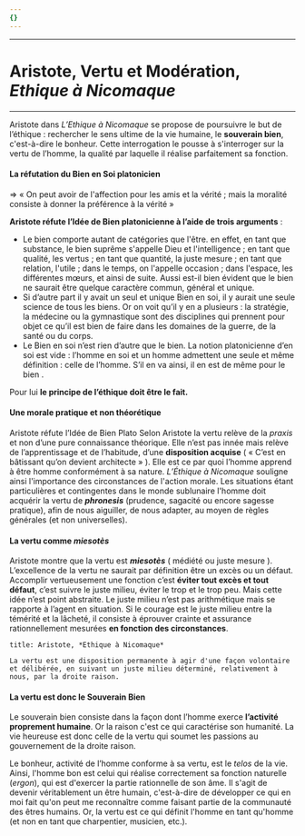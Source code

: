 ```yaml
---
{}
---
```

***
# Aristote, Vertu et Modération, *Ethique à Nicomaque*
***

Aristote dans *L’Ethique à Nicomaque* se propose de poursuivre le but de l’éthique : rechercher le sens ultime de la vie humaine, le **souverain bien**, c'est-à-dire le bonheur. Cette interrogation le pousse à s'interroger sur la vertu de l’homme, la qualité par laquelle il réalise parfaitement sa fonction.

#### La réfutation du Bien en Soi platonicien 

⇒ « On peut avoir de l'affection pour les amis et la vérité ; mais la moralité consiste à donner la préférence à la vérité » 

**Aristote réfute l’Idée de Bien platonicienne à l’aide de trois arguments** : 
- Le bien comporte autant de catégories que l'être. en effet, en tant que substance, le bien suprême s'appelle Dieu et l'intelligence ; en tant que qualité, les vertus ; en tant que quantité, la juste mesure ; en tant que relation, l'utile ; dans le temps, on l'appelle occasion ; dans l'espace, les différentes mœurs, et ainsi de suite. Aussi est-il bien évident que le bien ne saurait être quelque caractère commun, général et unique.
- Si d’autre part il y avait un seul et unique Bien en soi, il y aurait une seule science de tous les biens. Or on voit qu’il y en a plusieurs : la stratégie, la médecine ou la gymnastique sont des disciplines qui prennent pour objet ce qu’il est bien de faire dans les domaines de la guerre, de la santé ou du corps.
- Le Bien en soi n’est rien d’autre que le bien. La notion platonicienne d’en soi est vide : l’homme en soi et un homme admettent une seule et même définition : celle de l’homme. S’il en va ainsi, il en est de même pour le bien .

Pour lui **le principe de l’éthique doit être le fait.**

#### Une morale pratique et non théorétique 

Aristote réfute l’Idée de Bien Plato 
Selon Aristote la vertu relève de la *praxis* et non d’une pure connaissance théorique. Elle n’est pas innée mais relève de l’apprentissage et de l’habitude, d’une **disposition acquise** ( « C’est en bâtissant qu’on devient architecte » ). Elle est ce par quoi l’homme apprend à être homme conformément à sa nature.
*L’Éthique à Nicomaque* souligne ainsi l'importance des circonstances de l'action morale. Les situations étant particulières et contingentes dans le monde sublunaire l'homme doit acquérir la vertu de ***phronesis*** (prudence, sagacité ou encore sagesse pratique), afin de nous aiguiller, de nous adapter, au moyen de règles générales (et non universelles).

#### La vertu comme *miesotès*

Aristote montre que la vertu est ***miesotès*** ( médiété ou juste mesure ). L’excellence de la vertu ne saurait par définition être un excès ou un défaut. Accomplir vertueusement une fonction c’est **éviter tout excès et tout défaut**, c’est suivre le juste milieu, éviter le trop et le trop peu. Mais cette idée n’est point abstraite. Le juste milieu n’est pas arithmétique mais se rapporte à l’agent en situation. Si le courage est le juste milieu entre la témérité et la lâcheté, il consiste à éprouver crainte et assurance rationnellement mesurées **en fonction des circonstances**. 

```ad-quote
title: Aristote, *Ethique à Nicomaque*

La vertu est une disposition permanente à agir d'une façon volontaire et délibérée, en suivant un juste milieu déterminé, relativement à nous, par la droite raison.

```

#### La vertu est donc le Souverain Bien 

Le souverain bien consiste dans la façon dont l’homme exerce **l’activité proprement humaine**. Or la raison c'est ce qui caractérise son humanité. La vie heureuse est donc celle de la vertu qui soumet les passions au gouvernement de la droite raison.

Le bonheur, activité de l’homme conforme à sa vertu, est le *telos* de la vie. Ainsi, l'homme bon est celui qui réalise correctement sa fonction naturelle (*ergon*), qui est d'exercer la partie rationnelle de son âme. Il s'agit de devenir véritablement un être humain, c'est-à-dire de développer ce qui en moi fait qu'on peut me reconnaître comme faisant partie de la communauté des êtres humains. Or, la vertu est ce qui définit l'homme en tant qu'homme (et non en tant que charpentier, musicien, etc.).